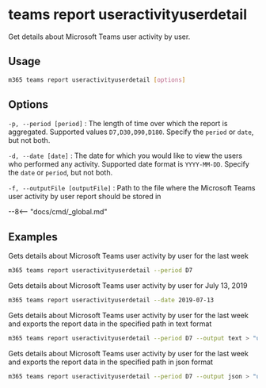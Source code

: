 # teams report useractivityuserdetail

Get details about Microsoft Teams user activity by user.

## Usage

```sh
m365 teams report useractivityuserdetail [options]
```

## Options

`-p, --period [period]`
: The length of time over which the report is aggregated. Supported values `D7,D30,D90,D180`. Specify the `period` or `date`, but not both.

`-d, --date [date]`
: The date for which you would like to view the users who performed any activity. Supported date format is `YYYY-MM-DD`. Specify the `date` or `period`, but not both.

`-f, --outputFile [outputFile]`
: Path to the file where the Microsoft Teams user activity by user report should be stored in

--8<-- "docs/cmd/_global.md"

## Examples

Gets details about Microsoft Teams user activity by user for the last week

```sh
m365 teams report useractivityuserdetail --period D7
```

Gets details about Microsoft Teams user activity by user for July 13, 2019

```sh
m365 teams report useractivityuserdetail --date 2019-07-13
```

Gets details about Microsoft Teams user activity by user for the last week and exports the report data in the specified path in text format

```sh
m365 teams report useractivityuserdetail --period D7 --output text > "useractivityuserdetail.txt"
```

Gets details about Microsoft Teams user activity by user for the last week and exports the report data in the specified path in json format

```sh
m365 teams report useractivityuserdetail --period D7 --output json > "useractivityuserdetail.json"
```
